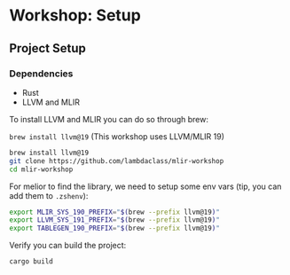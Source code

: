 # Workshop: Setup

## Project Setup

### Dependencies
- Rust
- LLVM and MLIR

To install LLVM and MLIR you can do so through brew:

`brew install llvm@19` (This workshop uses LLVM/MLIR 19)

```bash
brew install llvm@19
git clone https://github.com/lambdaclass/mlir-workshop
cd mlir-workshop
```

For melior to find the library, we need to setup some env vars (tip, you can add them to `.zshenv`):
```bash
export MLIR_SYS_190_PREFIX="$(brew --prefix llvm@19)"
export LLVM_SYS_191_PREFIX="$(brew --prefix llvm@19)"
export TABLEGEN_190_PREFIX="$(brew --prefix llvm@19)"
```

Verify you can build the project:

```bash
cargo build
```
